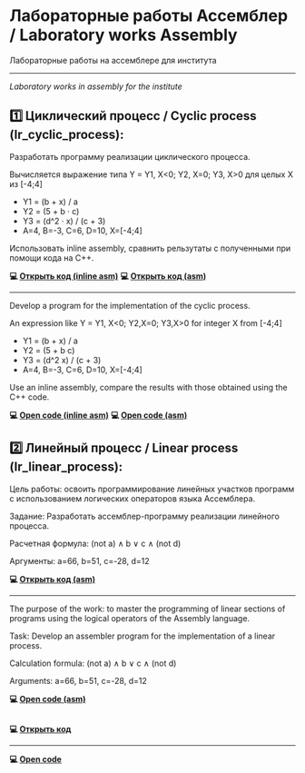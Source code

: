 # Лабораторные работы Ассемблер / Laboratory works Assembly
Лабораторные работы на ассемблере для института
____
*Laboratory works in assembly for the institute*


## 1️⃣ Циклический процесс / Cyclic process (lr_сyclic_process):

Разработать программу реализации циклического процесса.

Вычисляется выражение типа Y = Y1, X<0; Y2, X=0; Y3, X>0 для целых X из [-4;4]

- Y1 = (b + x) / a
- Y2 = (5 + b · c)
- Y3 = (d^2 · x) / (c + 3)
- A=4, B=-3, C=6, D=10, X=[-4;4]

Использовать inline assembly, сравнить рельзутаты с полученными при помощи кода на C++.

**💻 [Открыть код (inline asm)](https://github.com/countsheeptosleep/laboratory_works_asm/blob/main/lr_cyclic_process.cpp)**
**💻 [Открыть код (asm)](https://github.com/countsheeptosleep/laboratory_works_asm/blob/main/lr_cyclic_process.asm)**
____

Develop a program for the implementation of the cyclic process.

An expression like Y = Y1, X<0; Y2,X=0; Y3,X>0 for integer X from [-4;4]

- Y1 = (b + x) / a
- Y2 = (5 + b c)
- Y3 = (d^2 x) / (c + 3)
- A=4, B=-3, C=6, D=10, X=[-4;4]

Use an inline assembly, compare the results with those obtained using the C++ code.

**💻 [Open code (inline asm)](https://github.com/countsheeptosleep/laboratory_works_asm/blob/main/lr_cyclic_process.cpp)**
**💻 [Open code (asm)](https://github.com/countsheeptosleep/laboratory_works_asm/blob/main/lr_cyclic_process.asm)**

## 

## 2️⃣ Линейный процесс / Linear process (lr_linear_process):

Цель работы: освоить программирование линейных участков программ с использованием логических операторов языка Ассемблера.

Задание: Разработать ассемблер-программу реализации линейного процесса.

Расчетная формула: (not a) ∧ b ∨ c ∧ (not d)

Аргументы: a=66, b=51, c=-28, d=12

**💻 [Открыть код (asm)](https://github.com/countsheeptosleep/laboratory_works_asm/blob/main/lr_linear_process.asm)**
____

The purpose of the work: to master the programming of linear sections of programs using the logical operators of the Assembly language.

Task: Develop an assembler program for the implementation of a linear process.

Calculation formula: (not a) ∧ b ∨ c ∧ (not d)

Arguments: a=66, b=51, c=-28, d=12

**💻 [Open code (asm)](https://github.com/countsheeptosleep/laboratory_works_asm/blob/main/lr_linear_process.asm)**


## 


**💻 [Открыть код]()**
____


**💻 [Open code]()**
